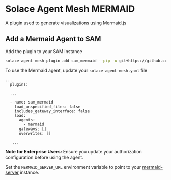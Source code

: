 # Solace Agent Mesh MERMAID

A plugin used to generate visualizations using Mermaid.js

## Add a Mermaid Agent to SAM

Add the plugin to your SAM instance

```sh
solace-agent-mesh plugin add sam_mermaid --pip -u git+https://github.com/SolaceLabs/solace-agent-mesh-core-plugins#subdirectory=sam-mermaid
```

To use the Mermaid agent, update your `solace-agent-mesh.yaml` file

```
...
  plugins:

  ...

  - name: sam_mermaid
    load_unspecified_files: false
    includes_gateway_interface: false
    load:
      agents:
        - mermaid
      gateways: []
      overwrites: []

   ...
```

**Note for Enterprise Users:** Ensure you update your authorization configuration before using the agent.

Set the `MERMAID_SERVER_URL` environment variable to point to your [mermaid-server](https://github.com/TomWright/mermaid-server) instance.

